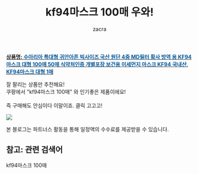 ﻿---
layout: post
title:  "kf94마스크 100매 우와!"
author: zacra
categories: [ 아이템 ]
tags: [kf94마스크 100매]
image: https://static.coupangcdn.com/image/vendor_inventory/7ede/f20cf2155908f94a6ab1e86bfbdcbc84b6e77382739c3f9e59c90f18a5be.png 
description: "쿠팡에서 kf94마스크 100매 관련 상품으로 가장 잘팔리는 제품 중 하나라는 사실!!."
rating: 4.5
---

<a href="https://link.coupang.com/re/AFFSDP?lptag=AF8407795&pageKey=2340646462&itemId=4055160274&vendorItemId=72039274955&traceid=V0-153-606f39f0e4ebea5c"><b>상품명: <font color='#01579B'>수아리아 특대형 귀안아픈 빅사이즈 국산 원단 4중 MD필터 황사 방역 용 KF94 마스크 대형 100매 50매 식약처인증 개별포장 보건용 미세먼지 마스크 KF94 국내산, KF94마스크 대형 1매</font></b></a>

잘 팔리는 상품만 추천해요!<br/>
쿠팡에서 "kf94마스크 100매" 와 인기좋은 제품이에요!<br/><br/>
즉 구매해도 안심이다 이말이죠. 클릭 고고고! <br/>



<a href="https://link.coupang.com/re/AFFSDP?lptag=AF8407795&pageKey=2340646462&itemId=4055160274&vendorItemId=72039274955&traceid=V0-153-606f39f0e4ebea5c"><img src="https://thumbnail7.coupangcdn.com/thumbnails/remote/q89/image/vendor_inventory/9fe9/aa6b8d5636087f7d754b237e860309c3b1beeb3c9eebf7e0dd59c0f70fc5.png"></a> 

본 블로그는 파트너스 활동을 통해 일정액의 수수료를 제공받을 수 있습니다.

## 참고: 관련 검색어    
kf94마스크 100매